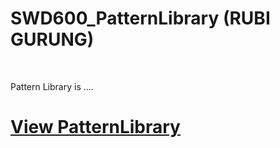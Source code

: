 # SWD600_PatternLibrary (RUBI GURUNG)
<br>

Pattern Library is ....

# <a href="">View PatternLibrary</a>

